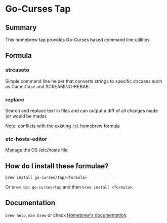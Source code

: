 # Go-Curses Tap

## Summary

This homebrew tap provides Go-Curses based command line utilities.

## Formula

### strcaseto

Simple command line helper that converts strings to specific strcases such as
CamelCase and SCREAMING-KEBAB.

### replace

Search and replace text in files and can output a diff of all changes made
(or would be made).

Note: conflicts with the existing `rpl` homebrew formula

### etc-hosts-editor

Manage the OS /etc/hosts file.

## How do I install these formulae?

`brew install go-curses/tap/<formula>`

Or `brew tap go-curses/tap` and then `brew install <formula>`.

## Documentation

`brew help`, `man brew` or check [Homebrew's documentation](https://docs.brew.sh).
